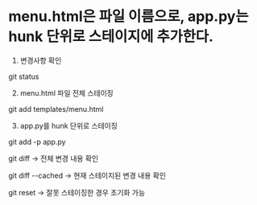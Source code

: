 # menu.html은 파일 이름으로, app.py는 hunk 단위로 스테이지에 추가한다.

 1. 변경사항 확인

git status

2. menu.html 파일 전체 스테이징

git add templates/menu.html

3. app.py를 hunk 단위로 스테이징

git add -p app.py


git diff → 전체 변경 내용 확인

git diff --cached → 현재 스테이지된 변경 내용 확인

git reset → 잘못 스테이징한 경우 초기화 가능